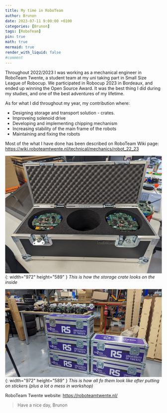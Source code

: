```yaml
---
title: My time in RoboTeam
author: Brunon
date: 2023-07-11 9:00:00 +0100
categories: [Brunon]
tags: [RoboTeam]
pin: true
math: true
mermaid: true
render_with_liquid: false
#comment
---  
```

Throughout 2022/2023 I was working as a mechanical engineer in RoboTeam Twente, a student team at my uni taking part in Small Size League of Robocup.
We participated in Robocup 2023 in Bordeaux, and ended up winning the Open Source Award.
It was the best thing I did during my studies, and one of the best adventures of my lifetime. 



As for what I did throughout my year, my contribution where:
- Designing storage and transport solution - crates.
- Improveing solenoid drive
- Developing and implementing chipping mechanism 
- Increasing stability of the main frame of the robots
- Maintaining and fixing the robots

Most of the what I have done has been described on RoboTeam Wiki page: <https://wiki.roboteamtwente.nl/technical/mechanics/robot_22_23>


![Desktop View](/assets/2023-07-10-My-time-at-Roboteam/crate1.jpg){: width="972" height="589" }
_This is how the storage crate looks on the inside_



![Desktop View](/assets/2023-07-10-My-time-at-Roboteam/crate2.jpg){: width="972" height="589" }
_This is how all fo them look like after putting on stickers (plus a lot o mess in workshop)_


RoboTeam Twente website: <https://roboteamtwente.nl/>



> Have a nice day, Brunon
